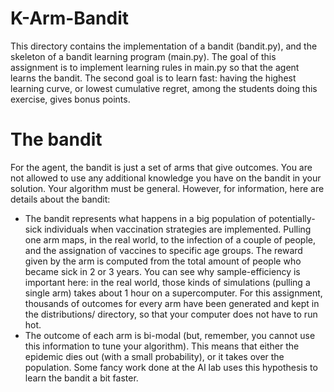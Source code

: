 # K-Arm-Bandit

This directory contains the implementation of a bandit (bandit.py), and the skeleton of a bandit learning program (main.py). The goal of this assignment is to implement learning rules in main.py so that the agent learns the bandit. The second goal is to learn fast: having the highest learning curve, or lowest cumulative regret, among the students doing this exercise, gives bonus points.

The bandit
==========

For the agent, the bandit is just a set of arms that give outcomes. You are not allowed to use any additional knowledge you have on the bandit in your solution. Your algorithm must be general. However, for information, here are details about the bandit:

- The bandit represents what happens in a big population of potentially-sick individuals when vaccination strategies are implemented. Pulling one arm maps, in the real world, to the infection of a couple of people, and the assignation of vaccines to specific age groups. The reward given by the arm is computed from the total amount of people who became sick in 2 or 3 years. You can see why sample-efficiency is important here: in the real world, those kinds of simulations (pulling a single arm) takes about 1 hour on a supercomputer. For this assignment, thousands of outcomes for every arm have been generated and kept in the distributions/ directory, so that your computer does not have to run hot.
- The outcome of each arm is bi-modal (but, remember, you cannot use this information to tune your algorithm). This means that either the epidemic dies out (with a small probability), or it takes over the population. Some fancy work done at the AI lab uses this hypothesis to learn the bandit a bit faster.
